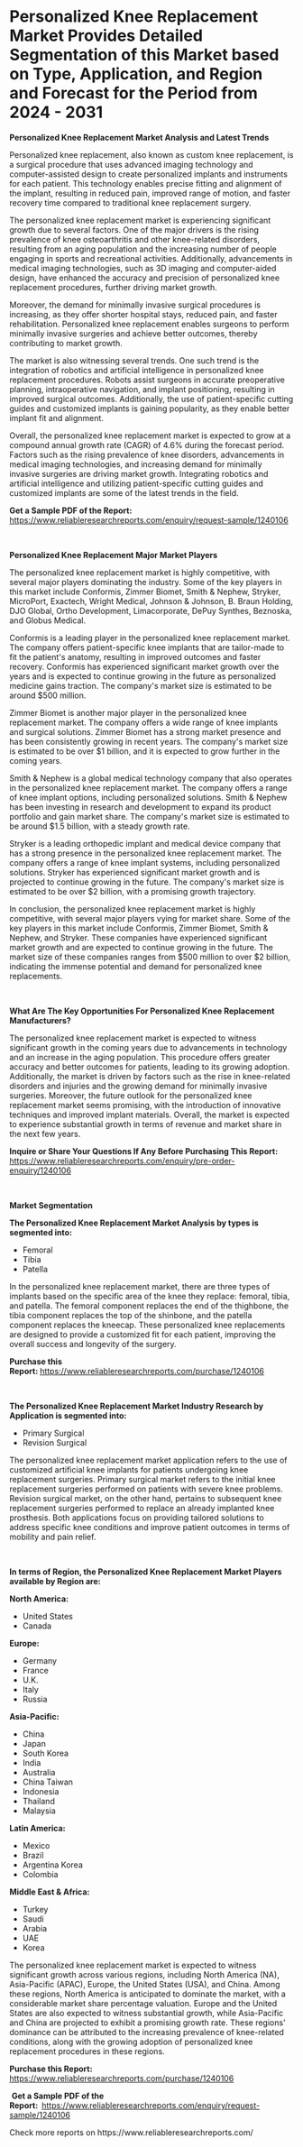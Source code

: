 <p><h1>Personalized Knee Replacement Market Provides Detailed Segmentation of this Market based on Type, Application, and Region and Forecast for the Period from 2024 - 2031</h1></p><p><strong>Personalized Knee Replacement Market Analysis and Latest Trends</strong></p>
<p><p>Personalized knee replacement, also known as custom knee replacement, is a surgical procedure that uses advanced imaging technology and computer-assisted design to create personalized implants and instruments for each patient. This technology enables precise fitting and alignment of the implant, resulting in reduced pain, improved range of motion, and faster recovery time compared to traditional knee replacement surgery.</p><p>The personalized knee replacement market is experiencing significant growth due to several factors. One of the major drivers is the rising prevalence of knee osteoarthritis and other knee-related disorders, resulting from an aging population and the increasing number of people engaging in sports and recreational activities. Additionally, advancements in medical imaging technologies, such as 3D imaging and computer-aided design, have enhanced the accuracy and precision of personalized knee replacement procedures, further driving market growth.</p><p>Moreover, the demand for minimally invasive surgical procedures is increasing, as they offer shorter hospital stays, reduced pain, and faster rehabilitation. Personalized knee replacement enables surgeons to perform minimally invasive surgeries and achieve better outcomes, thereby contributing to market growth.</p><p>The market is also witnessing several trends. One such trend is the integration of robotics and artificial intelligence in personalized knee replacement procedures. Robots assist surgeons in accurate preoperative planning, intraoperative navigation, and implant positioning, resulting in improved surgical outcomes. Additionally, the use of patient-specific cutting guides and customized implants is gaining popularity, as they enable better implant fit and alignment.</p><p>Overall, the personalized knee replacement market is expected to grow at a compound annual growth rate (CAGR) of 4.6% during the forecast period. Factors such as the rising prevalence of knee disorders, advancements in medical imaging technologies, and increasing demand for minimally invasive surgeries are driving market growth. Integrating robotics and artificial intelligence and utilizing patient-specific cutting guides and customized implants are some of the latest trends in the field.</p></p>
<p><strong>Get a Sample PDF of the Report:&nbsp;</strong> <a href="https://www.reliableresearchreports.com/enquiry/request-sample/1240106">https://www.reliableresearchreports.com/enquiry/request-sample/1240106</a></p>
<p>&nbsp;</p>
<p><strong>Personalized Knee Replacement Major Market Players</strong></p>
<p><p>The personalized knee replacement market is highly competitive, with several major players dominating the industry. Some of the key players in this market include Conformis, Zimmer Biomet, Smith & Nephew, Stryker, MicroPort, Exactech, Wright Medical, Johnson & Johnson, B. Braun Holding, DJO Global, Ortho Development, Limacorporate, DePuy Synthes, Beznoska, and Globus Medical.</p><p>Conformis is a leading player in the personalized knee replacement market. The company offers patient-specific knee implants that are tailor-made to fit the patient's anatomy, resulting in improved outcomes and faster recovery. Conformis has experienced significant market growth over the years and is expected to continue growing in the future as personalized medicine gains traction. The company's market size is estimated to be around $500 million.</p><p>Zimmer Biomet is another major player in the personalized knee replacement market. The company offers a wide range of knee implants and surgical solutions. Zimmer Biomet has a strong market presence and has been consistently growing in recent years. The company's market size is estimated to be over $1 billion, and it is expected to grow further in the coming years.</p><p>Smith & Nephew is a global medical technology company that also operates in the personalized knee replacement market. The company offers a range of knee implant options, including personalized solutions. Smith & Nephew has been investing in research and development to expand its product portfolio and gain market share. The company's market size is estimated to be around $1.5 billion, with a steady growth rate.</p><p>Stryker is a leading orthopedic implant and medical device company that has a strong presence in the personalized knee replacement market. The company offers a range of knee implant systems, including personalized solutions. Stryker has experienced significant market growth and is projected to continue growing in the future. The company's market size is estimated to be over $2 billion, with a promising growth trajectory.</p><p>In conclusion, the personalized knee replacement market is highly competitive, with several major players vying for market share. Some of the key players in this market include Conformis, Zimmer Biomet, Smith & Nephew, and Stryker. These companies have experienced significant market growth and are expected to continue growing in the future. The market size of these companies ranges from $500 million to over $2 billion, indicating the immense potential and demand for personalized knee replacements.</p></p>
<p>&nbsp;</p>
<p><strong>What Are The Key Opportunities For Personalized Knee Replacement Manufacturers?</strong></p>
<p><p>The personalized knee replacement market is expected to witness significant growth in the coming years due to advancements in technology and an increase in the aging population. This procedure offers greater accuracy and better outcomes for patients, leading to its growing adoption. Additionally, the market is driven by factors such as the rise in knee-related disorders and injuries and the growing demand for minimally invasive surgeries. Moreover, the future outlook for the personalized knee replacement market seems promising, with the introduction of innovative techniques and improved implant materials. Overall, the market is expected to experience substantial growth in terms of revenue and market share in the next few years.</p></p>
<p><strong>Inquire or Share Your Questions If Any Before Purchasing This Report:</strong> <a href="https://www.reliableresearchreports.com/enquiry/pre-order-enquiry/1240106">https://www.reliableresearchreports.com/enquiry/pre-order-enquiry/1240106</a></p>
<p>&nbsp;</p>
<p><strong>Market Segmentation</strong></p>
<p><strong>The Personalized Knee Replacement Market Analysis by types is segmented into:</strong></p>
<p><ul><li>Femoral</li><li>Tibia</li><li>Patella</li></ul></p>
<p><p>In the personalized knee replacement market, there are three types of implants based on the specific area of the knee they replace: femoral, tibia, and patella. The femoral component replaces the end of the thighbone, the tibia component replaces the top of the shinbone, and the patella component replaces the kneecap. These personalized knee replacements are designed to provide a customized fit for each patient, improving the overall success and longevity of the surgery.</p></p>
<p><strong>Purchase this Report:&nbsp;</strong><a href="https://www.reliableresearchreports.com/purchase/1240106">https://www.reliableresearchreports.com/purchase/1240106</a></p>
<p>&nbsp;</p>
<p><strong>The Personalized Knee Replacement Market Industry Research by Application is segmented into:</strong></p>
<p><ul><li>Primary Surgical</li><li>Revision Surgical</li></ul></p>
<p><p>The personalized knee replacement market application refers to the use of customized artificial knee implants for patients undergoing knee replacement surgeries. Primary surgical market refers to the initial knee replacement surgeries performed on patients with severe knee problems. Revision surgical market, on the other hand, pertains to subsequent knee replacement surgeries performed to replace an already implanted knee prosthesis. Both applications focus on providing tailored solutions to address specific knee conditions and improve patient outcomes in terms of mobility and pain relief.</p></p>
<p>&nbsp;</p>
<p><strong>In terms of Region, the Personalized Knee Replacement Market Players available by Region are:</strong></p>
<p>
    <p> <strong> North America: </strong>
        <ul>
            <li>United States</li>
            <li>Canada</li>
        </ul>
        </p> 
    <p> <strong> Europe: </strong>
        <ul>
            <li>Germany</li>
            <li>France</li>
            <li>U.K.</li>
            <li>Italy</li>
            <li>Russia</li>
        </ul>
        </p> 
    <p> <strong> Asia-Pacific: </strong>
        <ul>
            <li>China</li>
            <li>Japan</li>
            <li>South Korea</li>
            <li>India</li>
            <li>Australia</li>
            <li>China Taiwan</li>
            <li>Indonesia</li>
            <li>Thailand</li>
            <li>Malaysia</li>
        </ul>
        </p> 
    <p> <strong> Latin America: </strong>
        <ul>
            <li>Mexico</li>
            <li>Brazil</li>
            <li>Argentina Korea</li>
            <li>Colombia</li>
        </ul>
        </p> 
    <p> <strong> Middle East & Africa: </strong>
        <ul>
            <li>Turkey</li>
            <li>Saudi</li>
            <li>Arabia</li>
            <li>UAE</li>
            <li>Korea</li>
        </ul>
    </p>
    </p>
<p><p>The personalized knee replacement market is expected to witness significant growth across various regions, including North America (NA), Asia-Pacific (APAC), Europe, the United States (USA), and China. Among these regions, North America is anticipated to dominate the market, with a considerable market share percentage valuation. Europe and the United States are also expected to witness substantial growth, while Asia-Pacific and China are projected to exhibit a promising growth rate. These regions' dominance can be attributed to the increasing prevalence of knee-related conditions, along with the growing adoption of personalized knee replacement procedures in these regions.</p></p>
<p><strong>Purchase this Report: </strong><a href="https://www.reliableresearchreports.com/purchase/1240106">https://www.reliableresearchreports.com/purchase/1240106</a></p>
<p>&nbsp;<strong>Get a Sample PDF of the Report:&nbsp;&nbsp;</strong><a href="https://www.reliableresearchreports.com/enquiry/request-sample/1240106">https://www.reliableresearchreports.com/enquiry/request-sample/1240106</a></p>
<p><strong></strong></p>
<p>Check more reports on https://www.reliableresearchreports.com/</p>